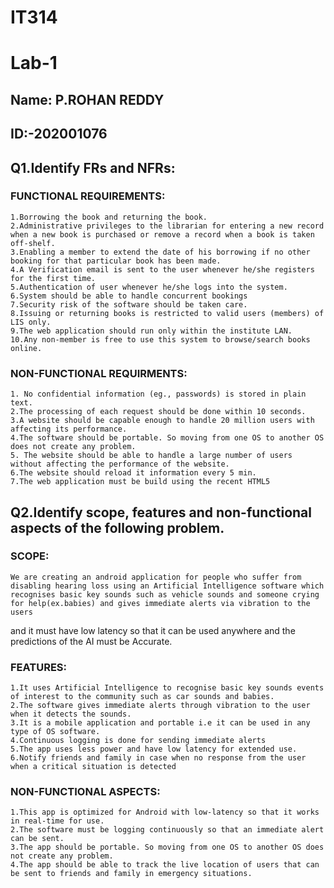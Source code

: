 # IT314
# Lab-1

## Name: P.ROHAN REDDY
## ID:-202001076

## Q1.Identify FRs and NFRs:
### FUNCTIONAL REQUIREMENTS:
    1.Borrowing the book and returning the book.
    2.Administrative privileges to the librarian for entering a new record when a new book is purchased or remove a record when a book is taken off-shelf.
    3.Enabling a member to extend the date of his borrowing if no other booking for that particular book has been made.
    4.A Verification email is sent to the user whenever he/she registers for the first time.
    5.Authentication of user whenever he/she logs into the system.
    6.System should be able to handle concurrent bookings
    7.Security risk of the software should be taken care. 
    8.Issuing or returning books is restricted to valid users (members) of LIS only.
    9.The web application should run only within the institute LAN.
    10.Any non-member is free to use this system to browse/search books online.

### NON-FUNCTIONAL REQUIRMENTS:
    1. No confidential information (eg., passwords) is stored in plain text.
    2.The processing of each request should be done within 10 seconds.
    3.A website should be capable enough to handle 20 million users with affecting its performance.
    4.The software should be portable. So moving from one OS to another OS does not create any problem.
    5. The website should be able to handle a large number of users without affecting the performance of the website.
    6.The website should reload it information every 5 min.
    7.The web application must be build using the recent HTML5
 
 
## Q2.Identify scope, features and non-functional aspects of the following problem.
### SCOPE:
    We are creating an android application for people who suffer from disabling hearing loss using an Artificial Intelligence software which recognises basic key sounds such as vehicle sounds and someone crying for help(ex.babies) and gives immediate alerts via vibration to the users 
  and it must have low latency so that it can be used anywhere and the predictions of the AI must be Accurate.
  
### FEATURES:
    1.It uses Artificial Intelligence to recognise basic key sounds events of interest to the community such as car sounds and babies.
    2.The software gives immediate alerts through vibration to the user when it detects the sounds.
    3.It is a mobile application and portable i.e it can be used in any type of OS software.
    4.Continuous logging is done for sending immediate alerts
    5.The app uses less power and have low latency for extended use.
    6.Notify friends and family in case when no response from the user when a critical situation is detected
  
### NON-FUNCTIONAL ASPECTS:
    1.This app is optimized for Android with low-latency so that it works in real-time for use.
    2.The software must be logging continuously so that an immediate alert can be sent.
    3.The app should be portable. So moving from one OS to another OS does not create any problem.
    4.The app should be able to track the live location of users that can be sent to friends and family in emergency situations.
  

